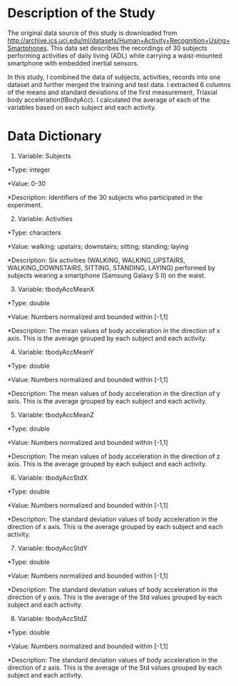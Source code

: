 # Description of the Study

The original data source of this study is downloaded from http://archive.ics.uci.edu/ml/datasets/Human+Activity+Recognition+Using+Smartphones. This data set describes the recordings of 30 subjects performing activities of daily living (ADL) while carrying a waist-mounted smartphone with embedded inertial sensors.

In this study, I combined the data of subjects, activities, records into one dataset and further merged the training and test data. I extracted 6 columns of the means and standard deviations of the first measurement, Triaxial body acceleration(tBodyAcc). I calculated the average of each of the variables based on each subject and each activity.  


# Data Dictionary
1. Variable: Subjects

*Type: integer

*Value: 0-30

*Description: Identifiers of the 30 subjects who participated in the experiment.

2. Variable: Activities

*Type: characters

*Value: walking; upstairs; downstairs; sitting; standing; laying

*Description: Six activities (WALKING, WALKING_UPSTAIRS, WALKING_DOWNSTAIRS, SITTING, STANDING, LAYING) performed by subjects wearing a smartphone (Samsung Galaxy S II) on the waist.

3. Variable: tbodyAccMeanX

*Type: double

*Value: Numbers normalized and bounded within [-1,1]

*Description: The mean values of body acceleration in the direction of x axis. This is the average grouped by each subject and each activity. 

4. Variable: tbodyAccMeanY

*Type: double

*Value: Numbers normalized and bounded within [-1,1]

*Description: The mean values of body acceleration in the direction of y axis. This is the average grouped by each subject and each activity. 

5. Variable: tbodyAccMeanZ

*Type: double

*Value: Numbers normalized and bounded within [-1,1]

*Description: The mean values of body acceleration in the direction of z axis. This is the average grouped by each subject and each activity. 

6. Variable: tbodyAccStdX

*Type: double

*Value: Numbers normalized and bounded within [-1,1]

*Description: The standard deviation values of body acceleration in the direction of x axis. This is the average grouped by each subject and each activity. 

7. Variable: tbodyAccStdY

*Type: double

*Value: Numbers normalized and bounded within [-1,1]

*Description: The standard deviation values of body acceleration in the direction of y axis. This is the average of the Std values grouped by each subject and each activity. 

8. Variable: tbodyAccStdZ

*Type: double

*Value: Numbers normalized and bounded within [-1,1]

*Description: The standard deviation values of body acceleration in the direction of z axis. This is the average of the Std values grouped by each subject and each activity. 
